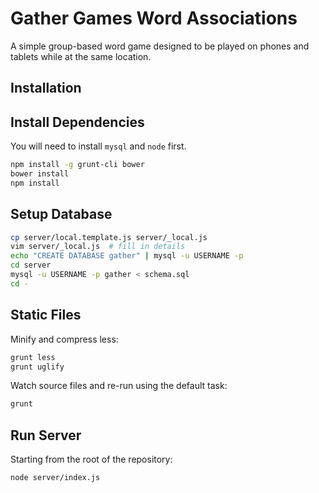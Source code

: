 # Gather Games Word Associations

A simple group-based word game designed to be played on phones and tablets
while at the same location.


## Installation

## Install Dependencies

You will need to install `mysql` and `node` first.

```bash
npm install -g grunt-cli bower
bower install
npm install
```

## Setup Database

```bash
cp server/local.template.js server/_local.js
vim server/_local.js  # fill in details
echo "CREATE DATABASE gather" | mysql -u USERNAME -p
cd server
mysql -u USERNAME -p gather < schema.sql
cd -
```

## Static Files

Minify and compress less:

```bash
grunt less
grunt uglify
```

Watch source files and re-run using the default task:

```bash
grunt
```

## Run Server

Starting from the root of the repository:

```bash
node server/index.js
```


